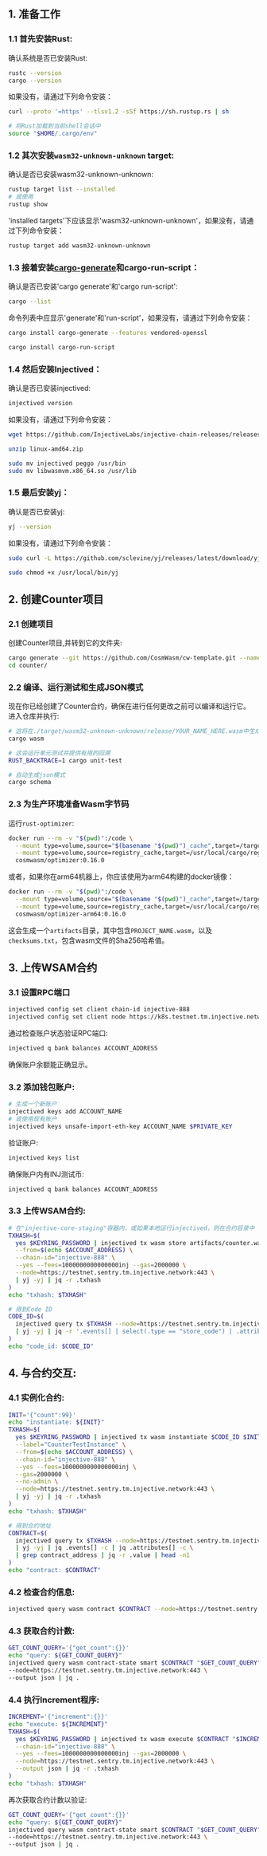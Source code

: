 ## 1. 准备工作

### 1.1 首先安装Rust:

确认系统是否已安装Rust:

```sh
rustc --version
cargo --version
```

如果没有，请通过下列命令安装：

```sh
curl --proto '=https' --tlsv1.2 -sSf https://sh.rustup.rs | sh

# 将Rust加载到当前shell会话中
source "$HOME/.cargo/env"
```

### 1.2 其次安装`wasm32-unknown-unknown` target:

确认是否已安装wasm32-unknown-unknown:

```sh
rustup target list --installed
# 或使用
rustup show
```

'installed targets'下应该显示'wasm32-unknown-unknown'，如果没有，请通过下列命令安装：

```sh
rustup target add wasm32-unknown-unknown
```


### 1.3 接着安装[cargo-generate](https://github.com/ashleygwilliams/cargo-generate)和cargo-run-script：

确认是否已安装'cargo generate'和'cargo run-script':

```sh
cargo --list
```

命令列表中应显示'generate'和'run-script'，如果没有，请通过下列命令安装：

```sh
cargo install cargo-generate --features vendored-openssl

cargo install cargo-run-script
```

### 1.4 然后安装Injectived：

确认是否已安装injectived:

```sh
injectived version
```

如果没有，请通过下列命令安装：

```sh
wget https://github.com/InjectiveLabs/injective-chain-releases/releases/download/v1.15.0-1748457819/linux-amd64.zip

unzip linux-amd64.zip

sudo mv injectived peggo /usr/bin
sudo mv libwasmvm.x86_64.so /usr/lib
```

### 1.5 最后安装yj：

确认是否已安装yj:

```sh
yj --version
```

如果没有，请通过下列命令安装：

```sh
sudo curl -L https://github.com/sclevine/yj/releases/latest/download/yj-linux-amd64 -o /usr/local/bin/yj

sudo chmod +x /usr/local/bin/yj
```

## 2. 创建Counter项目

### 2.1 创建项目

创建Counter项目,并转到它的文件夹:

```sh
cargo generate --git https://github.com/CosmWasm/cw-template.git --name counter
cd counter/
```

### 2.2 编译、运行测试和生成JSON模式

现在你已经创建了Counter合约，确保在进行任何更改之前可以编译和运行它。
进入仓库并执行:

```sh
# 这将在./target/wasm32-unknown-unknown/release/YOUR_NAME_HERE.wasm中生成wasm构建
cargo wasm

# 这会运行单元测试并提供有用的回溯
RUST_BACKTRACE=1 cargo unit-test

# 自动生成json模式
cargo schema
```

### 2.3 为生产环境准备Wasm字节码

运行`rust-optimizer`:

```sh
docker run --rm -v "$(pwd)":/code \
  --mount type=volume,source="$(basename "$(pwd)")_cache",target=/target \
  --mount type=volume,source=registry_cache,target=/usr/local/cargo/registry \
  cosmwasm/optimizer:0.16.0
```

或者，如果你在arm64机器上，你应该使用为arm64构建的docker镜像：

```sh
docker run --rm -v "$(pwd)":/code \
  --mount type=volume,source="$(basename "$(pwd)")_cache",target=/target \
  --mount type=volume,source=registry_cache,target=/usr/local/cargo/registry \
  cosmwasm/optimizer-arm64:0.16.0
```

这会生成一个`artifacts`目录，其中包含`PROJECT_NAME.wasm`，以及`checksums.txt`，包含wasm文件的Sha256哈希值。

## 3. 上传WSAM合约

### 3.1 设置RPC端口

```sh
injectived config set client chain-id injective-888
injectived config set client node https://k8s.testnet.tm.injective.network:443
```

通过检查账户状态验证RPC端口:

```sh
injectived q bank balances ACCOUNT_ADDRESS
```

确保账户余额能正确显示。

### 3.2 添加钱包账户:

```sh
# 生成一个新账户
injectived keys add ACCOUNT_NAME
# 或使用现有账户
injectived keys unsafe-import-eth-key ACCOUNT_NAME $PRIVATE_KEY
```

验证账户:

```sh
injectived keys list
```

确保账户内有INJ测试币:

```sh
injectived q bank balances ACCOUNT_ADDRESS
```

### 3.3 上传WSAM合约:

```sh
# 在"injective-core-staging"容器内，或如果本地运行injectived，则在合约目录中
TXHASH=$(
  yes $KEYRING_PASSWORD | injectived tx wasm store artifacts/counter.wasm \
  --from=$(echo $ACCOUNT_ADDRESS) \
  --chain-id="injective-888" \
  --yes --fees=1000000000000000inj --gas=2000000 \
  --node=https://testnet.sentry.tm.injective.network:443 \
  | yj -yj | jq -r .txhash
)
echo "txhash: $TXHASH"

# 得到Code ID
CODE_ID=$(
  injectived query tx $TXHASH --node=https://testnet.sentry.tm.injective.network:443 \
  | yj -yj | jq -r '.events[] | select(.type == "store_code") | .attributes[] | select(.key == "code_id") | .value'
)
echo "code_id: $CODE_ID"
```

## 4. 与合约交互:

### 4.1 实例化合约:

```sh
INIT='{"count":99}'
echo "instantiate: ${INIT}"
TXHASH=$(
  yes $KEYRING_PASSWORD | injectived tx wasm instantiate $CODE_ID $INIT \
  --label="CounterTestInstance" \
  --from=$(echo $ACCOUNT_ADDRESS) \
  --chain-id="injective-888" \
  --yes --fees=1000000000000000inj \
  --gas=2000000 \
  --no-admin \
  --node=https://testnet.sentry.tm.injective.network:443 \
  | yj -yj | jq -r .txhash
)
echo "txhash: $TXHASH"

# 得到合约地址
CONTRACT=$(
  injectived query tx $TXHASH --node=https://testnet.sentry.tm.injective.network:443 \
  | yj -yj | jq .events[] -c | jq .attributes[] -c \
  | grep contract_address | jq -r .value | head -n1
)
echo "contract: $CONTRACT"
```

### 4.2 检查合约信息:

```sh
injectived query wasm contract $CONTRACT --node=https://testnet.sentry.tm.injective.network:443
```

### 4.3 获取合约计数:

```sh
GET_COUNT_QUERY='{"get_count":{}}'
echo "query: ${GET_COUNT_QUERY}"
injectived query wasm contract-state smart $CONTRACT "$GET_COUNT_QUERY" \
--node=https://testnet.sentry.tm.injective.network:443 \
--output json | jq .
```

### 4.4 执行Increment程序:

```sh
INCREMENT='{"increment":{}}'
echo "execute: ${INCREMENT}"
TXHASH=$(
  yes $KEYRING_PASSWORD | injectived tx wasm execute $CONTRACT "$INCREMENT" --from=$(echo $ACCOUNT_ADDRESS) \
  --chain-id="injective-888" \
  --yes --fees=1000000000000000inj --gas=2000000 \
  --node=https://testnet.sentry.tm.injective.network:443 \
  --output json | jq -r .txhash
)
echo "txhash: $TXHASH"
```

再次获取合约计数以验证:

```sh
GET_COUNT_QUERY='{"get_count":{}}'
echo "query: ${GET_COUNT_QUERY}"
injectived query wasm contract-state smart $CONTRACT "$GET_COUNT_QUERY" \
--node=https://testnet.sentry.tm.injective.network:443 \
--output json | jq .
```